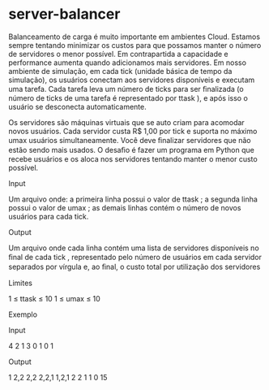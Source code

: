 # server-balancer

Balanceamento de carga é muito importante em ambientes Cloud. Estamos sempre tentando minimizar os custos para que possamos manter o número de servidores o menor possível. Em contrapartida a capacidade e performance aumenta quando adicionamos mais servidores. Em nosso ambiente de simulação, em cada tick  (unidade básica de tempo da simulação), os usuários conectam aos servidores disponíveis e executam uma tarefa. Cada tarefa leva um número de ticks para ser ﬁnalizada (o número de ticks de uma tarefa é representado por ttask ), e após isso o usuário se desconecta automaticamente.

Os servidores são máquinas virtuais que se auto criam para acomodar novos usuários. Cada servidor custa R$ 1,00 por tick e suporta no máximo umax usuários simultaneamente. Você deve ﬁnalizar servidores que não estão sendo mais usados. O desaﬁo é fazer um programa em Python que recebe usuários e os aloca nos servidores tentando manter o menor custo possível.

Input

Um arquivo onde: a primeira linha possui o valor de ttask ;
a segunda linha possui o valor de umax ;
as demais linhas contém o número de novos usuários para cada tick.

Output

Um arquivo onde cada linha contém uma lista de servidores disponíveis no ﬁnal de cada tick , representado pelo número de usuários em cada servidor separados por vírgula e, ao ﬁnal, o custo total por utilização dos servidores

Limites

1 ≤ ttask ≤ 10
1 ≤ umax ≤ 10

Exemplo

Input

4
2
1
3
0
1
0
1

Output

1
2,2
2,2
2,2,1
1,2,1
2
2
1
1
0
15